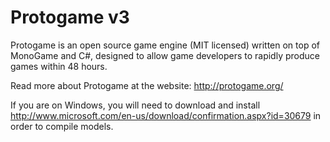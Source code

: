 Protogame v3
=============

Protogame is an open source game engine (MIT licensed) written on top of MonoGame and C#, designed to allow game developers to rapidly produce games within 48 hours.

Read more about Protogame at the website: http://protogame.org/

If you are on Windows, you will need to download and install http://www.microsoft.com/en-us/download/confirmation.aspx?id=30679 in order to compile models.
